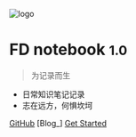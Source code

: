 <!-- 管封面的 -->

<!-- _coverpage.md -->

![logo](_media/icon.svg)  <!--logo-->

# FD notebook <small>1.0</small>

> 为记录而生

- 日常知识笔记记录
- 志在远方，何惧坎坷


[GitHub](https://github.com/docsifyjs/docsify/)
[Blog_]
[Get Started](#docsify)
